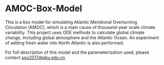 # AMOC-Box-Model
This is a box model for simulating Atlantic Meridional Overturning Circulation (AMOC), which is a main cause of thousand-year scale climate variability. This project uses ODE methods to calculate global climate change, including global atmosphere and the Atlantic Ocean. An experiment of adding fresh water into North Atlantic is also performed.

For full description of this model and the parameterization used, please contact sqy2017@pku.edu.cn
